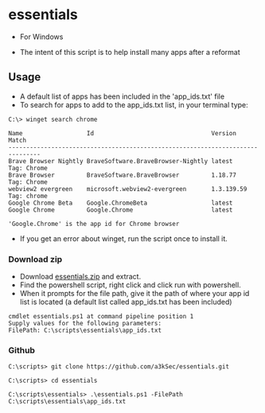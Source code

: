 # essentials
- For Windows

- The intent of this script is to help install many apps after a reformat

## Usage
- A default list of apps has been included in the 'app_ids.txt' file
- To search for apps to add to the app_ids.txt list, in your terminal type:
```
C:\> winget search chrome   

Name                  Id                                 Version    Match
-------------------------------------------------------------------------------
Brave Browser Nightly BraveSoftware.BraveBrowser-Nightly latest     Tag: Chrome
Brave Browser         BraveSoftware.BraveBrowser         1.18.77    Tag: Chrome
webview2 evergreen    microsoft.webview2-evergreen       1.3.139.59 Tag: chrome
Google Chrome Beta    Google.ChromeBeta                  latest
Google Chrome         Google.Chrome                      latest

'Google.Chrome' is the app id for Chrome browser
```

- If you get an error about winget, run the script once to install it.

### Download zip
- Download [essentials.zip](https://github.com/a3kSec/essentials/archive/1.0.zip) and extract.
- Find the powershell script, right click and click run with powershell.
- When it prompts for the file path, give it the path of where your app id list is located (a default list called app_ids.txt has been included)
```
cmdlet essentials.ps1 at command pipeline position 1
Supply values for the following parameters:
FilePath: C:\scripts\essentials\app_ids.txt
```

### Github
```
C:\scripts> git clone https://github.com/a3kSec/essentials.git

C:\scripts> cd essentials

C:\scripts\essentials> .\essentials.ps1 -FilePath C:\scripts\essentials\app_ids.txt
```